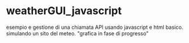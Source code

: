 # weatherGUI_javascript
esempio e gestione di una chiamata API usando javascript e html basico. simulando un sito del meteo. "grafica in fase di progresso"
